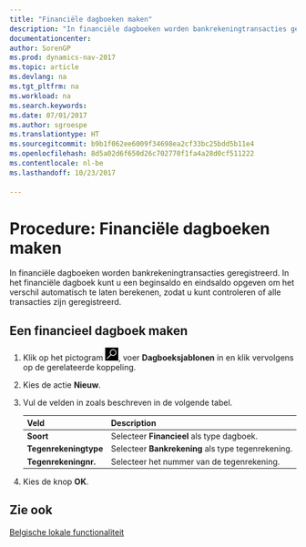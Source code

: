 ```yaml
---
title: "Financiële dagboeken maken"
description: "In financiële dagboeken worden bankrekeningtransacties geregistreerd. In het financiële dagboek kunt u een beginsaldo en eindsaldo opgeven om het verschil automatisch te laten berekenen, zodat u kunt controleren of alle transacties zijn geregistreerd."
documentationcenter: 
author: SorenGP
ms.prod: dynamics-nav-2017
ms.topic: article
ms.devlang: na
ms.tgt_pltfrm: na
ms.workload: na
ms.search.keywords: 
ms.date: 07/01/2017
ms.author: sgroespe
ms.translationtype: HT
ms.sourcegitcommit: b9b1f062ee6009f34698ea2cf33bc25bdd5b11e4
ms.openlocfilehash: 8d5a02d6f650d26c702770f1fa4a28d0cf511222
ms.contentlocale: nl-be
ms.lasthandoff: 10/23/2017

---
```

# <a name="how-to-create-financial-journals"></a>Procedure: Financiële dagboeken maken
In financiële dagboeken worden bankrekeningtransacties geregistreerd. In het financiële dagboek kunt u een beginsaldo en eindsaldo opgeven om het verschil automatisch te laten berekenen, zodat u kunt controleren of alle transacties zijn geregistreerd.  

## <a name="to-create-a-financial-journal"></a>Een financieel dagboek maken  

1.  Klik op het pictogram ![Zoeken naar pagina of rapport](../../media/ui-search/search_small.png "pictogram Zoeken naar pagina of rapport"), voer **Dagboeksjablonen** in en klik vervolgens op de gerelateerde koppeling.  
2.  Kies de actie **Nieuw**.  
3.  Vul de velden in zoals beschreven in de volgende tabel.  

    |Veld|Description|  
    |---------------------------------|---------------------------------------|  
    |**Soort**|Selecteer **Financieel** als type dagboek.|  
    |**Tegenrekeningtype**|Selecteer **Bankrekening** als type tegenrekening.|  
    |**Tegenrekeningnr.**|Selecteer het nummer van de tegenrekening.|  

4.  Kies de knop **OK**.  

## <a name="see-also"></a>Zie ook  
 [Belgische lokale functionaliteit](belgium-local-functionality.md)

